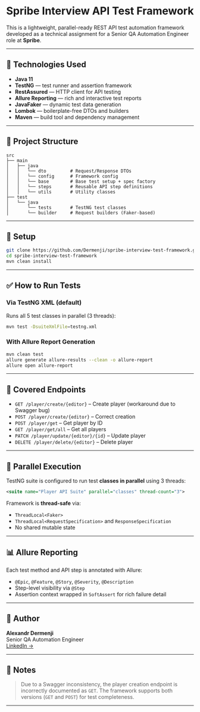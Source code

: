 # Spribe Interview API Test Framework

This is a lightweight, parallel-ready REST API test automation framework developed as a technical assignment for a Senior QA Automation Engineer role at **Spribe**.

---

## 🚀 Technologies Used

- **Java 11**
- **TestNG** — test runner and assertion framework
- **RestAssured** — HTTP client for API testing
- **Allure Reporting** — rich and interactive test reports
- **JavaFaker** — dynamic test data generation
- **Lombok** — boilerplate-free DTOs and builders
- **Maven** — build tool and dependency management

---

## 📁 Project Structure

```
src
├── main
│   ├── java
│   │   └── dto         # Request/Response DTOs
│   │   └── config      # Framework config
│   │   └── base        # Base test setup + spec factory
│   │   └── steps       # Reusable API step definitions
│   │   └── utils       # Utility classes
├── test
│   └── java
│       └── tests       # TestNG test classes
│       └── builder     # Request builders (Faker-based)
```

---

## 🔧 Setup

```bash
git clone https://github.com/Dermenji/spribe-interview-test-framework.git
cd spribe-interview-test-framework
mvn clean install
```

---

## ✅ How to Run Tests

### Via TestNG XML (default)

Runs all 5 test classes in parallel (3 threads):

```bash
mvn test -DsuiteXmlFile=testng.xml
```

### With Allure Report Generation

```bash
mvn clean test
allure generate allure-results --clean -o allure-report
allure open allure-report
```

---

## 🧪 Covered Endpoints

- `GET /player/create/{editor}` – Create player (workaround due to Swagger bug)
- `POST /player/create/{editor}` – Correct creation
- `POST /player/get` – Get player by ID
- `GET /player/get/all` – Get all players
- `PATCH /player/update/{editor}/{id}` – Update player
- `DELETE /player/delete/{editor}` – Delete player

---

## 🧵 Parallel Execution

TestNG suite is configured to run test **classes in parallel** using 3 threads:

```xml
<suite name="Player API Suite" parallel="classes" thread-count="3">
```

Framework is **thread-safe** via:
- `ThreadLocal<Faker>`
- `ThreadLocal<RequestSpecification>` and `ResponseSpecification`
- No shared mutable state

---

## 📊 Allure Reporting

Each test method and API step is annotated with Allure:
- `@Epic`, `@Feature`, `@Story`, `@Severity`, `@Description`
- Step-level visibility via `@Step`
- Assertion context wrapped in `SoftAssert` for rich failure detail

---

## 👤 Author

**Alexandr Dermenji**  
Senior QA Automation Engineer  
[LinkedIn →](https://linkedin.com/in/dermenji)

---

## 📌 Notes

> Due to a Swagger inconsistency, the player creation endpoint is incorrectly documented as `GET`. The framework supports both versions (`GET` and `POST`) for test completeness.

---
